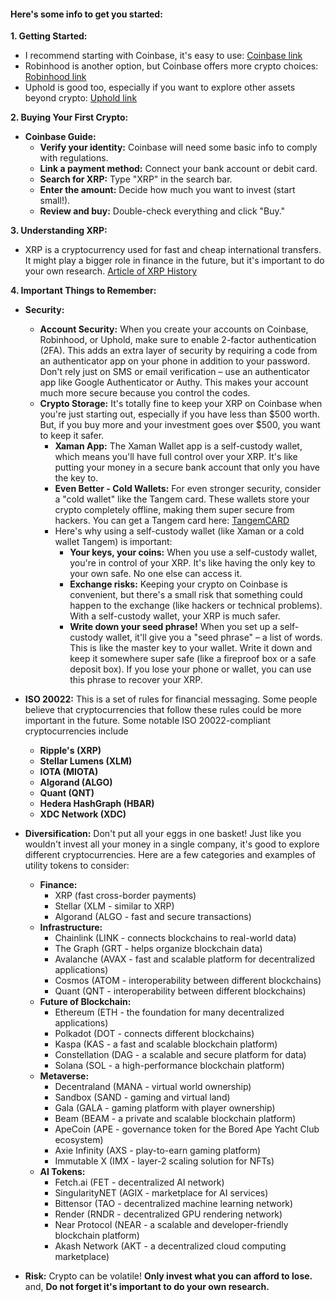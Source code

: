 #### Here's some info to get you started:

**1\. Getting Started:**

* I recommend starting with Coinbase, it's easy to use: [Coinbase link](https://coinbase.com/join/4R3JHCC)  
* Robinhood is another option, but Coinbase offers more crypto choices: [Robinhood link](https://join.robinhood.com/ulyssef1)  
* Uphold is good too, especially if you want to explore other assets beyond crypto: [Uphold link](https://wallet.uphold.com/signup?referral=358c417081&campaign=uw_p_d_w_acq_raf&utm_source=raf&utm_medium=referafriend)

**2\. Buying Your First Crypto:**

* **Coinbase Guide:**  
  * **Verify your identity:** Coinbase will need some basic info to comply with regulations.  
  * **Link a payment method:** Connect your bank account or debit card.  
  * **Search for XRP:** Type "XRP" in the search bar.  
  * **Enter the amount:** Decide how much you want to invest (start small\!).  
  * **Review and buy:** Double-check everything and click "Buy."

**3\. Understanding XRP:**

* XRP is a cryptocurrency used for fast and cheap international transfers. It might play a bigger role in finance in the future, but it's important to do your own research. [Article of XRP History](https://coinmarketcap.com/academy/article/xrp-a-history)

**4\. Important Things to Remember:**


* **Security:**  
  * **Account Security:** When you create your accounts on Coinbase, Robinhood, or Uphold, make sure to enable 2-factor authentication (2FA). This adds an extra layer of security by requiring a code from an authenticator app on your phone in addition to your password. Don't rely just on SMS or email verification – use an authenticator app like Google Authenticator or Authy. This makes your account much more secure because you control the codes.  
  * **Crypto Storage:** It's totally fine to keep your XRP on Coinbase when you're just starting out, especially if you have less than $500 worth. But, if you buy more and your investment goes over $500, you want to keep it safer.  
    * **Xaman App:** The Xaman Wallet app is a self-custody wallet, which means you'll have full control over your XRP. It's like putting your money in a secure bank account that only you have the key to.  
    * **Even Better \- Cold Wallets:** For even stronger security, consider a "cold wallet" like the Tangem card. These wallets store your crypto completely offline, making them super secure from hackers. You can get a Tangem card here: [TangemCARD](https://redirect.sale/tangem/?promocode=8PWWLW)  
    * Here's why using a self-custody wallet (like Xaman or a cold wallet Tangem) is important:  
      * **Your keys, your coins:** When you use a self-custody wallet, you're in control of your XRP. It's like having the only key to your own safe. No one else can access it.  
      * **Exchange risks:** Keeping your crypto on Coinbase is convenient, but there's a small risk that something could happen to the exchange (like hackers or technical problems). With a self-custody wallet, your XRP is much safer.  
      * **Write down your seed phrase\!** When you set up a self-custody wallet, it'll give you a "seed phrase" – a list of words. This is like the master key to your wallet. Write it down and keep it somewhere super safe (like a fireproof box or a safe deposit box). If you lose your phone or wallet, you can use this phrase to recover your XRP.

* **ISO 20022:** This is a set of rules for financial messaging. Some people believe that cryptocurrencies that follow these rules could be more important in the future. Some notable ISO 20022-compliant cryptocurrencies include
   * **Ripple's (XRP)**  
   * **Stellar Lumens (XLM)**  
   * **IOTA (MIOTA)**  
   * **Algorand (ALGO)**
   * **Quant (QNT)**  
   * **Hedera HashGraph (HBAR)**  
   * **XDC Network (XDC)**  
  
* **Diversification:** Don't put all your eggs in one basket\! Just like you wouldn't invest all your money in a single company, it's good to explore different cryptocurrencies. Here are a few categories and examples of utility tokens to consider:  
  * **Finance:**  
    * XRP (fast cross-border payments)  
    * Stellar (XLM \- similar to XRP)  
    * Algorand (ALGO \- fast and secure transactions)  
  * **Infrastructure:**  
    * Chainlink (LINK \- connects blockchains to real-world data)  
    * The Graph (GRT \- helps organize blockchain data)  
    * Avalanche (AVAX \- fast and scalable platform for decentralized applications)  
    * Cosmos (ATOM \- interoperability between different blockchains)  
    * Quant (QNT \- interoperability between different blockchains)  
  * **Future of Blockchain:**  
    * Ethereum (ETH \- the foundation for many decentralized applications)  
    * Polkadot (DOT \- connects different blockchains)  
    * Kaspa (KAS \- a fast and scalable blockchain platform)  
    * Constellation (DAG \- a scalable and secure platform for data)  
    * Solana (SOL \- a high-performance blockchain platform)  
  * **Metaverse:**  
    * Decentraland (MANA \- virtual world ownership)  
    * Sandbox (SAND \- gaming and virtual land)  
    * Gala (GALA \- gaming platform with player ownership)  
    * Beam (BEAM \- a private and scalable blockchain platform)  
    * ApeCoin (APE \- governance token for the Bored Ape Yacht Club ecosystem)  
    * Axie Infinity (AXS \- play-to-earn gaming platform)  
    * Immutable X (IMX \- layer-2 scaling solution for NFTs)  
  * **AI Tokens:**  
    * Fetch.ai (FET \- decentralized AI network)  
    * SingularityNET (AGIX \- marketplace for AI services)  
    * Bittensor (TAO \- decentralized machine learning network)  
    * Render (RNDR \- decentralized GPU rendering network)  
    * Near Protocol (NEAR \- a scalable and developer-friendly blockchain platform)  
    * Akash Network (AKT \- a decentralized cloud computing marketplace)

* **Risk:** Crypto can be volatile\! **Only invest what you can afford to lose.** and, **Do not forget it's important to do your own research.**
